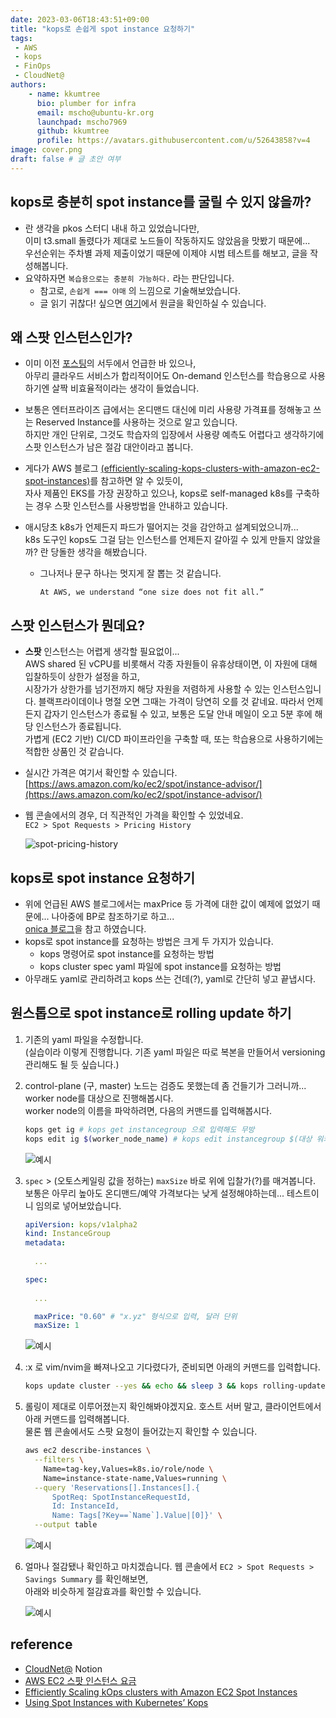 ```yaml
---
date: 2023-03-06T18:43:51+09:00
title: "kops로 손쉽게 spot instance 요청하기"
tags:
 - AWS
 - kops
 - FinOps
 - CloudNet@
authors:
    - name: kkumtree
      bio: plumber for infra
      email: mscho@ubuntu-kr.org
      launchpad: mscho7969
      github: kkumtree
      profile: https://avatars.githubusercontent.com/u/52643858?v=4 
image: cover.png
draft: false # 글 초안 여부
---
```


## kops로 충분히 spot instance를 굴릴 수 있지 않을까?  

- 란 생각을 pkos 스터디 내내 하고 있었습니다만,  
  이미 t3.small 돌렸다가 제대로 노드들이 작동하지도 않았음을 맛봤기 때문에...  
  우선순위는 주차별 과제 제출이었기 때문에 이제야 시범 테스트를 해보고, 글을 작성해봅니다.  
- 요약하자면 `복습용으로는 충분히 가능하다.` 라는 판단입니다.  
  - 참고로, `손쉽게 === 야매` 의 느낌으로 기술해보았습니다.  
  - 글 읽기 귀찮다! 싶으면 [여기](https://onica.com/blog/devops/aws-spot-instances-with-kubernetes-kops/)에서 원글을 확인하실 수 있습니다.  

## 왜 스팟 인스턴스인가?  

- 이미 이전 [포스팅](https://blog.minseong.xyz/post/basic-aws-troubleshooting/)의 서두에서 언급한 바 있으나,  
  아무리 클라우드 서비스가 합리적이어도 On-demand 인스턴스를 학습용으로 사용하기엔 살짝 비효율적이라는 생각이 들었습니다.  
- 보통은 엔터프라이즈 급에서는 온디맨드 대신에 미리 사용량 가격표를 정해놓고 쓰는 Reserved Instance를 사용하는 것으로 알고 있습니다.  
  하지만 개인 단위로, 그것도 학습자의 입장에서 사용량 예측도 어렵다고 생각하기에 스팟 인스턴스가 남은 절감 대안이라고 봅니다.  
- 게다가 AWS 블로그 [(efficiently-scaling-kops-clusters-with-amazon-ec2-spot-instances)](https://aws.amazon.com/ko/blogs/compute/efficiently-scaling-kops-clusters-with-amazon-ec2-spot-instances/)를 참고하면 알 수 있듯이,  
  자사 제품인 EKS를 가장 권장하고 있으나, kops로 self-managed k8s를 구축하는 경우 스팟 인스턴스를 사용방법을 안내하고 있습니다.  
- 애시당초 k8s가 언제든지 파드가 떨어지는 것을 감안하고 설계되었으니까...  
  k8s 도구인 kops도 그걸 담는 인스턴스를 언제든지 갈아낄 수 있게 만들지 않았을까? 란 당돌한 생각을 해봤습니다.

  - 그나저나 문구 하나는 멋지게 잘 뽑는 것 같습니다.

    ```propaganda
    At AWS, we understand “one size does not fit all.”
    ```

## 스팟 인스턴스가 뭔데요?

- **스팟** 인스턴스는 어렵게 생각할 필요없이...  
  AWS shared 된 vCPU를 비롯해서 각종 자원들이 유휴상태이면, 이 자원에 대해 입찰하듯이 상한가 설정을 하고,  
  시장가가 상한가를 넘기전까지 해당 자원을 저렴하게 사용할 수 있는 인스턴스입니다. 블랙프라이데이나 명절 오면 그때는 가격이 당연히 오를 것 같네요.
  따라서 언제든지 갑자기 인스턴스가 종료될 수 있고, 보통은 도달 안내 메일이 오고 5분 후에 해당 인스턴스가 종료됩니다.  
  가볍게 (EC2 기반) CI/CD 파이프라인을 구축할 때, 또는 학습용으로 사용하기에는 적합한 상품인 것 같습니다.  
- 실시간 가격은 여기서 확인할 수 있습니다. [https://aws.amazon.com/ko/ec2/spot/instance-advisor/](https://aws.amazon.com/ko/ec2/spot/instance-advisor/)
- 웹 콘솔에서의 경우, 더 직관적인 가격을 확인할 수 있었네요.  
  `EC2 > Spot Requests > Pricing History`  

  ![spot-pricing-history](./images/spot-pricing-history.png)

## kops로 spot instance 요청하기

- 위에 언급된 AWS 블로그에서는 maxPrice 등 가격에 대한 값이 예제에 없었기 때문에... 나아중에 BP로 참조하기로 하고...  
  [onica 블로그](https://onica.com/blog/devops/aws-spot-instances-with-kubernetes-kops/)을 참고 하였습니다.
- kops로 spot instance를 요청하는 방법은 크게 두 가지가 있습니다.  
  - kops 명령어로 spot instance를 요청하는 방법
  - kops cluster spec yaml 파일에 spot instance를 요청하는 방법
- 아무래도 yaml로 관리하려고 kops 쓰는 건데(?), yaml로 간단히 넣고 끝냅시다.

## 원스톱으로 spot instance로 rolling update 하기

1. 기존의 yaml 파일을 수정합니다.  
  (실습이라 이렇게 진행합니다. 기존 yaml 파일은 따로 복본을 만들어서 versioning 관리해도 될 듯 싶습니다.)
2. control-plane (구, master) 노드는 검증도 못했는데 좀 건들기가 그러니까... worker node를 대상으로 진행해봅시다.  
  worker node의 이름을 파악하려면, 다음의 커맨드를 입력해봅시다.  

    ```bash
    kops get ig # kops get instancegroup 으로 입력해도 무방
    kops edit ig $(worker_node_name) # kops edit instancegroup $(대상 워커노드 이름)
    ```

    ![예시](./images/2-kops-edit-ig.png)

3. `spec` > (오토스케일링 값을 정하는) `maxSize` 바로 위에 입찰가(?)를 매겨봅니다.
  보통은 아무리 높아도 온디맨드/예약 가격보다는 낮게 설정해야하는데... 테스트이니 임의로 넣어보았습니다.  

    ```yaml
    apiVersion: kops/v1alpha2
    kind: InstanceGroup
    metadata:
      
      ...

    spec:
      
      ...

      maxPrice: "0.60" # "x.yz" 형식으로 입력, 달러 단위
      maxSize: 1
    ```

    ![예시](./images/3-kops-ig-yaml.png)

4. :x 로 vim/nvim을 빠져나오고 기다렸다가, 준비되면 아래의 커맨드를 입력합니다.  

    ```bash
    kops update cluster --yes && echo && sleep 3 && kops rolling-update cluster --yes
    ```

5. 롤링이 제대로 이루어졌는지 확인해봐야겠지요. 호스트 서버 말고, 클라이언트에서 아래 커맨드를 입력해봅니다.  
  물론 웹 콘솔에서도 스팟 요청이 들어갔는지 확인할 수 있습니다.
  
      ```bash
      aws ec2 describe-instances \
        --filters \
          Name=tag-key,Values=k8s.io/role/node \
          Name=instance-state-name,Values=running \
        --query 'Reservations[].Instances[].{
            SpotReq: SpotInstanceRequestId, 
            Id: InstanceId, 
            Name: Tags[?Key==`Name`].Value|[0]}' \
        --output table
      ```
  
      ![예시](./images/5-are-u-spot-ec2.png)

6. 얼마나 절감됐나 확인하고 마치겠습니다.
  웹 콘솔에서 `EC2 > Spot Requests > Savings Summary` 를 확인해보면,  
  아래와 비슷하게 절감효과를 확인할 수 있습니다.  

    ![예시](./images/6-spot-savings-summary.png)

## reference

- [CloudNet@](https://www.notion.so/gasidaseo/CloudNet-Blog-c9dfa44a27ff431dafdd2edacc8a1863) Notion
- [AWS EC2 스팟 인스턴스 요금](https://aws.amazon.com/ko/blogs/aws/new-ec2-spot-pricing/)
- [Efficiently Scaling kOps clusters with Amazon EC2 Spot Instances](https://aws.amazon.com/ko/blogs/compute/efficiently-scaling-kops-clusters-with-amazon-ec2-spot-instances/)
- [Using Spot Instances with Kubernetes’ Kops](https://onica.com/blog/devops/aws-spot-instances-with-kubernetes-kops/)
